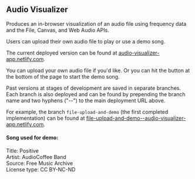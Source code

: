 ## Audio Visualizer

Produces an in-browser visualization of an audio file using frequency data and
the File, Canvas, and Web Audio APIs.

Users can upload their own audio file to play or use a demo song.

The current deployed version can be found at [audio-visualizer-app.netlify.com](https://audio-visualizer-app.netlify.com).

You can upload your own audio file if you'd like. Or you can hit the
button at the bottom of the page to start the demo song.

Past versions at stages of development are saved in separate branches. Each branch
is also deployed and can be found by prepending the branch name and two hyphens ("--")
to the main deployment URL above.

For example, the branch `file-upload-and-demo` (the first completed implementation) can be found at [file-upload-and-demo--audio-visualizer-app.netlify.com](https://file-upload-and-demo--audio-visualizer-app.netlify.com).

#### Song used for demo:

Title: Positive \
Artist: AudioCoffee Band \
Source: Free Music Archive \
License type: CC BY-NC-ND
